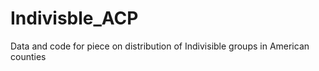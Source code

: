 # Indivisble_ACP
Data and code for piece on distribution of Indivisible groups in American counties
